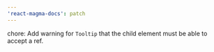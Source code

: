 ```yaml
---
'react-magma-docs': patch
---
```


chore: Add warning for `Tooltip` that the child element must be able to accept a ref.
